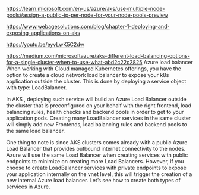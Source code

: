 https://learn.microsoft.com/en-us/azure/aks/use-multiple-node-pools#assign-a-public-ip-per-node-for-your-node-pools-preview

https://www.webagesolutions.com/blog/chapter-1-deploying-and-exposing-applications-on-aks

https://youtu.be/eyvLwK5C2dw

https://medium.com/microsoftazure/aks-different-load-balancing-options-for-a-single-cluster-when-to-use-what-abd2c22c2825
Azure load balancer
When working with Cloud managed Kubernetes offerings, you have the option to create a cloud network load balancer to expose your k8s application outside the cluster. This is done by deploying a service object with type: LoadBalancer.

In AKS , deploying such service will build an Azure Load Balancer outside the cluster that is preconfigured on your behalf with the right frontend, load balancing rules, health checks and backend pools in order to get to your application pods. Creating many LoadBalancer services in the same cluster will simply add new Frontends, load balancing rules and backend pools to the same load balancer.

One thing to note is since AKS clusters comes already with a public Azure Load Balancer that provides outbound internet connectivity to the nodes. Azure will use the same Load Balancer when creating services with public endpoints to minimize on creating more Load Balancers. However, If you choose to create LoadBalancer services with private endpoints to expose your application internally on the vnet level, this will trigger the creation of a new internal Azure load balancer. Let’s see how to create both types of services in Azure.
